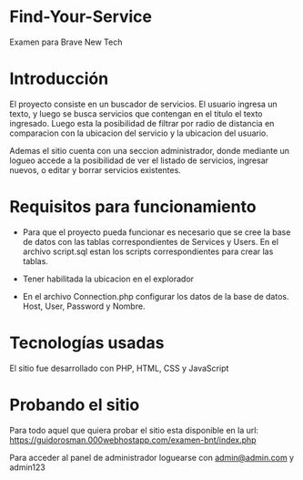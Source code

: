 # Find-Your-Service
Examen para Brave New Tech


# Introducción

El proyecto consiste en un buscador de servicios. El usuario ingresa un texto, y luego se busca servicios que contengan en el titulo
el texto ingresado. Luego esta la posibilidad de filtrar por radio de distancia en comparacion con la ubicacion del servicio y la ubicacion
del usuario.

Ademas el sitio cuenta con una seccion administrador, donde mediante un logueo accede a la posibilidad de ver el listado de servicios, 
ingresar nuevos, o editar y borrar servicios existentes.

# Requisitos para funcionamiento

- Para que el proyecto pueda funcionar es necesario que se cree la base de datos con las tablas correspondientes de Services y Users. En el archivo script.sql estan los scripts correspondientes para crear las tablas.

- Tener habilitada la ubicacion en el explorador

- En el archivo Connection.php configurar los datos de la base de datos. Host, User, Password y Nombre.

# Tecnologías usadas

El sitio fue desarrollado con PHP, HTML, CSS y JavaScript

# Probando el sitio

Para todo aquel que quiera probar el sitio esta disponible en la url: https://guidorosman.000webhostapp.com/examen-bnt/index.php

Para acceder al panel de administrador loguearse con admin@admin.com y admin123
